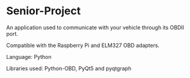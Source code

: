 # Senior-Project
An application used to communicate with your vehicle through its OBDII port.

Compatible with the Raspberry Pi and ELM327 OBD adapters.

Language: Python

Libraries used: Python-OBD, PyQt5 and pyqtgraph
